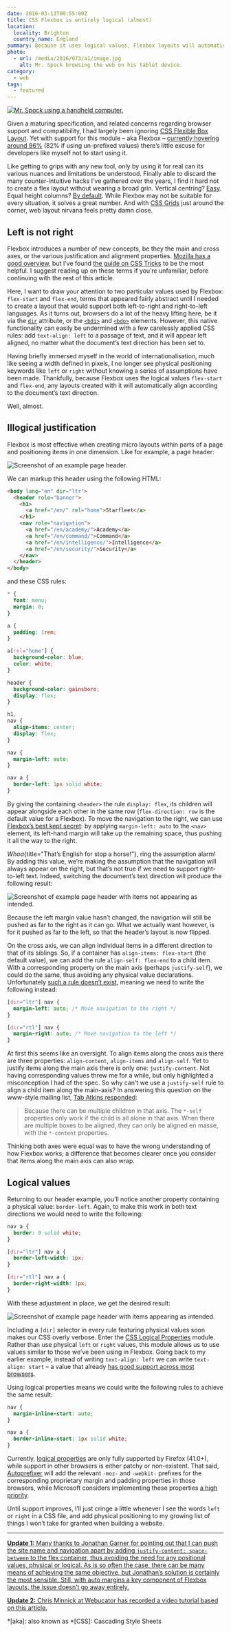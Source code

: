 ```yaml
---
date: 2016-03-13T00:55:00Z
title: CSS Flexbox is entirely logical (almost)
location:
  locality: Brighton
  country_name: England
summary: Because it uses logical values, Flexbox layouts will automatically align according to a document’s text-direction. Well, almost.
photo:
  - url: /media/2016/073/a1/image.jpg
    alt: Mr. Spock browsing the web on his tablet device.
category:
  - web
tags:
  - featured
---
```


[![Mr. Spock using a handheld computer.](/media/2016/073/a1/image.jpg "Mr. Spock browsing the web on his tablet device. Photograph: NBC Television")][i1]

Given a maturing specification, and related concerns regarding browser support and compatibility, I had largely been ignoring [CSS Flexible Box Layout][1]. Yet with support for this module – aka Flexbox – [currently hovering around 96%][2] (82% if using un-prefixed values) there’s little excuse for developers like myself not to start using it.

Like getting to grips with any new tool, only by using it for real can its various nuances and limitations be understood. Finally able to discard the many counter-intuitive hacks I’ve gathered over the years, I find it hard not to create a flex layout without wearing a broad grin. Vertical centring? [Easy][3]. Equal height columns? [By default][4]. While Flexbox may not be suitable for every situation, it solves a great number. And with [CSS Grids][5] just around the corner, web layout nirvana feels pretty damn close.

## Left is not right

Flexbox introduces a number of new concepts, be they the main and cross axes, or the various justification and alignment properties. [Mozilla has a good overview][6], but I’ve found [the guide on CSS Tricks][7] to be the most helpful. I suggest reading up on these terms if you’re unfamiliar, before continuing with the rest of this article.

Here, I want to draw your attention to two particular values used by Flexbox: `flex-start` and `flex-end`, terms that appeared fairly abstract until I needed to create a layout that would support both left-to-right and right-to-left languages. As it turns out, browsers do a lot of the heavy lifting here, be it via the [`dir`][8] attribute, or the [`<bdi>`][9] and [`<bdo>`][10] elements. However, this native functionality can easily be undermined with a few carelessly applied CSS rules: add `text-align: left` to a passage of text, and it will appear left aligned, no matter what the document’s text direction has been set to.

Having briefly immersed myself in the world of internationalisation, much like seeing a width defined in pixels, I no longer see physical positioning keywords like `left` or `right` without knowing a series of assumptions have been made. Thankfully, because Flexbox uses the logical values `flex-start` and `flex-end`, any layouts created with it will automatically align according to the document’s text direction.

Well, almost.

## Illogical justification

Flexbox is most effective when creating micro layouts within parts of a page and positioning items in one dimension. Like for example, a page header:

![Screenshot of an example page header.](/media/2016/073/a1/header-ltr.svg "Our header, with the site’s name on the left, and navigation items to the right.")

We can markup this header using the following HTML:

```html
<body lang="en" dir="ltr">
  <header role="banner">
    <h1>
      <a href="/en/" rel="home">Starfleet</a>
    </h1>
    <nav role="navigation">
      <a href="/en/academy/">Academy</a>
      <a href="/en/command/">Command</a>
      <a href="/en/intelligence/">Intelligence</a>
      <a href="/en/security/">Security</a>
    </nav>
  </header>
</body>
```

and these CSS rules:

```css
* {
  font: menu;
  margin: 0;
}

a {
  padding: 1rem;
}

a[rel="home"] {
  background-color: blue;
  color: white;
}

header {
  background-color: gainsboro;
  display: flex;
}

h1,
nav {
  align-items: center;
  display: flex;
}

nav {
  margin-left: auto;
}

nav a {
  border-left: 1px solid white;
}
```

By giving the containing `<header>` the rule `display: flex`, its children will appear alongside each other in the same row (`flex-direction: row` is the default value for a Flexbox). To move the navigation to the right, we can use [Flexbox’s best kept secret][11]: by applying `margin-left: auto` to the `<nav>` element, its left-hand margin will take up the remaining space, thus pushing it all the way to the right.

_Whoa_{title="That’s English for stop a horse!"}, ring the assumption alarm! By adding this value, we’re making the assumption that the navigation will always appear on the right, but that’s not true if we need to support right-to-left text. Indeed, switching the document’s text direction will produce the following result:

![Screenshot of example page header with items not appearing as intended.](/media/2016/073/a1/header-rtl-margin-left.svg "Our header as it appears when text direction is set right-to-left.")

Because the left margin value hasn’t changed, the navigation will still be pushed as far to the right as it can go. What we actually want however, is for it pushed as far to the left, so that the header’s layout is now flipped.

On the cross axis, we can align individual items in a different direction to that of its siblings. So, if a container has `align-items: flex-start` (the default value), we can add the rule `align-self: flex-end` to a child item. With a corresponding property on the main axis (perhaps `justify-self`), we could do the same, thus avoiding any physical value declarations. Unfortunately [such a rule doesn’t exist][12], meaning we need to write the following instead:

```css
[dir="ltr"] nav {
  margin-left: auto; /* Move navigation to the right */
}

[dir="rtl"] nav {
  margin-right: auto; /* Move navigation to the left */
}
```

At first this seems like an oversight. To align items along the cross axis there are three properties: `align-content`, `align-items` and `align-self`. Yet to justify items along the main axis there is only one: `justify-content`. Not having corresponding values threw me for a while, but only highlighted a misconception I had of the spec. So why can’t we use a `justify-self` rule to align a child item along the main-axis? In answering this question on the www-style mailing list, [Tab Atkins responded][13]:

> Because there can be multiple children in that axis. The `*-self` properties only work if the child is all alone in that axis. When there are multiple boxes to be aligned, they can only be aligned en masse, with the `*-content` properties.

Thinking both axes were equal was to have the wrong understanding of how Flexbox works; a difference that becomes clearer once you consider that items along the main axis can also wrap.

## Logical values

Returning to our header example, you’ll notice another property containing a physical value: `border-left`. Again, to make this work in both text directions we would need to write the following:

```css
nav a {
  border: 0 solid white;
}

[dir="ltr"] nav a {
  border-left-width: 1px;
}

[dir="rtl"] nav a {
  border-right-width: 1px;
}
```

With these adjustment in place, we get the desired result:

![Screenshot of example page header with items appearing as intended.](/media/2016/073/a1/header-rtl.svg "Our header now appears correctly when text direction is set right-to-left.")

Including a `[dir]` selector in every rule featuring physical values soon makes our CSS overly verbose. Enter the [CSS Logical Properties][14] module. Rather than use physical `left` or `right` values, this module allows us to use values similar to those we’ve been using in Flexbox. Going back to my earlier example, instead of writing `text-align: left` we can write `text-align: start` – a value that already [has good support across most browsers][15].

Using logical properties means we could write the following rules to achieve the same result:

```css
nav {
  margin-inline-start: auto;
}

nav a {
  border-inline-start: 1px solid white;
}
```

Currently, [logical properties][16] are only fully supported by Firefox (41.0+), while support in other browsers is either patchy or non-existent. That said, [Autoprefixer][17] will add the relevant `-moz-` and `-webkit-` prefixes for the corresponding proprietary margin and padding properties in those browsers, while Microsoft considers implementing these properties [a high priority][18].

Until support improves, I’ll just cringe a little whenever I see the words `left` or `right` in a CSS file, and add physical positioning to my growing list of things I won’t take for granted when building a website.

---

<ins datetime="2016-03-17" id="update-1"> **Update 1:** Many thanks to [Jonathan Garner][19] for pointing out that [I can push the site name and navigation apart by adding `justify-content: space-between`][20] to the flex container, thus avoiding the need for any positional values, physical or logical. As is so often the case, there can be many means of achieving the same objective, but Jonathan’s solution is certainly the most sensible. Still, with auto margins a key component of Flexbox layouts, the issue doesn’t go away entirely.</ins>

<ins datetime="2016-03-30" id="update-2"> **Update 2:** [Chris Minnick][21] at [Webucator][22] has recorded [a video tutorial][23] based on this article.</ins>

[1]: https://www.w3.org/TR/css-flexbox-1/
[2]: http://caniuse.com/flexbox
[3]: https://philipwalton.github.io/solved-by-flexbox/demos/vertical-centering/
[4]: https://philipwalton.github.io/solved-by-flexbox/demos/holy-grail/
[5]: https://gridbyexample.com/
[6]: https://developer.mozilla.org/en-US/docs/Web/CSS/CSS_Flexible_Box_Layout/Using_CSS_flexible_boxes
[7]: https://css-tricks.com/snippets/css/a-guide-to-flexbox/
[8]: https://developer.mozilla.org/en-US/docs/Web/HTML/Global_attributes/dir
[9]: https://developer.mozilla.org/en-US/docs/Web/HTML/Element/bdi
[10]: https://developer.mozilla.org/en-US/docs/Web/HTML/Element/bdo
[11]: https://medium.com/@samserif/bd3d892826b6
[12]: http://stackoverflow.com/questions/32551291/in-css-flexbox-why-are-there-no-justify-items-and-justify-self-properties
[13]: https://lists.w3.org/Archives/Public/www-style/2015Apr/0114.html
[14]: https://drafts.csswg.org/css-logical-props/
[15]: http://www.quirksmode.org/css/text/#t07
[16]: https://developer.mozilla.org/en-US/docs/Web/CSS/CSS_Logical_Properties
[17]: https://github.com/postcss/autoprefixer
[18]: https://dev.windows.com/en-us/microsoft-edge/platform/status/csslogicalpropertieslevel1
[19]: http://www.jonathangarner.co.uk
[20]: https://twitter.com/jonathangarner_/status/709483346510872576
[21]: https://about.me/chrisminnick
[22]: https://www.webucator.com
[23]: https://www.youtube.com/watch?v=Q_0tP52RBh4
[i1]: https://commons.wikimedia.org/wiki/File:Star_Trek_Spock.jpg

*[aka]: also known as
*[CSS]: Cascading Style Sheets
